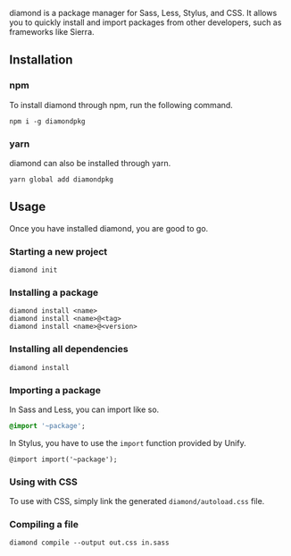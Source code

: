 diamond is a package manager for Sass, Less, Stylus, and CSS. It allows you to quickly install and import packages from other developers, such as frameworks like Sierra.

## Installation

### npm
To install diamond through npm, run the following command.
```
npm i -g diamondpkg
```

### yarn
diamond can also be installed through yarn.
```
yarn global add diamondpkg
```

## Usage
Once you have installed diamond, you are good to go.

### Starting a new project
```
diamond init
```

### Installing a package
```
diamond install <name>
diamond install <name>@<tag>
diamond install <name>@<version>
```

### Installing all dependencies
```
diamond install
```

### Importing a package
In Sass and Less, you can import like so.
```sass
@import '~package';
```

In Stylus, you have to use the `import` function provided by Unify.
```styl
@import import('~package');
```

### Using with CSS
To use with CSS, simply link the generated `diamond/autoload.css` file.

### Compiling a file
```
diamond compile --output out.css in.sass
```